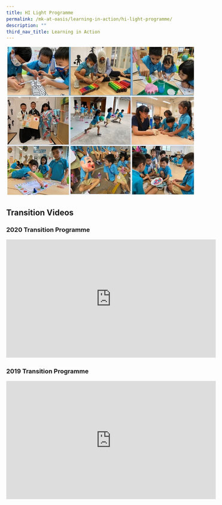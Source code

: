 ```yaml
---
title: HI Light Programme
permalink: /mk-at-oasis/learning-in-action/hi-light-programme/
description: ""
third_nav_title: Learning in Action
---
```

![](/images/photo%20collage%20hi-light.jpg)

## Transition Videos

### 2020 Transition Programme

<iframe width="560" height="315" src="https://www.youtube.com/embed/1lX4REoRVL4" title="YouTube video player" frameborder="0" allow="accelerometer; autoplay; clipboard-write; encrypted-media; gyroscope; picture-in-picture" allowfullscreen></iframe>

### 2019 Transition Programme

<iframe width="560" height="315" src="https://www.youtube.com/embed/CrLfDzH4OVM" title="YouTube video player" frameborder="0" allow="accelerometer; autoplay; clipboard-write; encrypted-media; gyroscope; picture-in-picture" allowfullscreen></iframe>